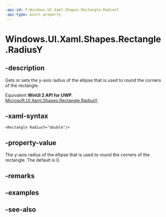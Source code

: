 ```yaml
---
-api-id: P:Windows.UI.Xaml.Shapes.Rectangle.RadiusY
-api-type: winrt property
---
```


<!-- Property syntax
public double RadiusY { get;  set; }
-->

# Windows.UI.Xaml.Shapes.Rectangle.RadiusY

## -description
Gets or sets the y-axis radius of the ellipse that is used to round the corners of the rectangle.

Equivalent **WinUI 2 API for UWP**: [Microsoft.UI.Xaml.Shapes.Rectangle.RadiusY](/windows/winui/api/microsoft.ui.xaml.shapes.rectangle.radiusy).

## -xaml-syntax
```xaml
<Rectangle RadiusY="double"/>
```


## -property-value
The y-axis radius of the ellipse that is used to round the corners of the rectangle. The default is 0.

## -remarks

## -examples

## -see-also
